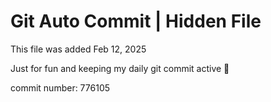 # Git Auto Commit | Hidden File

This file was added Feb 12, 2025

Just for fun and keeping my daily git commit active 🤪

commit number: 776105
